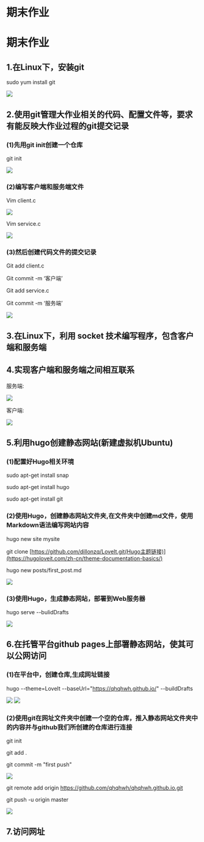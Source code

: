 # 期末作业



# 期末作业
## 1.在Linux下，安装git
sudo yum install git

<image src="/1.jpeg">

## 2.使用git管理大作业相关的代码、配置文件等，要求有能反映大作业过程的git提交记录
### (1)先用git init创建一个仓库
git init

<image src="/2.jpeg">

### (2)编写客户端和服务端文件
Vim client.c

<image src="/12.jpeg">

Vim service.c

<image src="/13.jpeg">

### (3)然后创建代码文件的提交记录
Git add client.c

Git commit -m ‘客户端’

Git add service.c

Git commit -m ‘服务端’

<image src="/3.jpeg">

## 3.在Linux下，利用 socket 技术编写程序，包含客户端和服务端

## 4.实现客户端和服务端之间相互联系
服务端:

<image src="/4.jpeg">

客户端:

<image src="/5.jpeg">

## 5.利用hugo创建静态网站(新建虚拟机Ubuntu)
### (1)配置好Hugo相关环境
sudo apt-get install snap

sudo apt-get install hugo

sudo apt-get install git

### (2)使用Hugo，创建静态网站文件夹,在文件夹中创建md文件，使用Markdown语法编写网站内容
hugo new site mysite

git clone [https://github.com/dillonzq/LoveIt.git(Hugo主题链接)](https://hugoloveit.com/zh-cn/theme-documentation-basics/)

hugo new posts/first_post.md

<image src="/6.jpeg">

### (3)使用Hugo，生成静态网站，部署到Web服务器
hugo serve --bulidDrafts

<image src="/7.jpeg">

## 6.在托管平台github pages上部署静态网站，使其可以公网访问
### (1)在平台中，创建仓库,生成网址链接
hugo --theme=LoveIt --baseUrl="https://qhqhwh.github.io/" --buildDrafts

<image src="/8.jpeg">

<image src="/9.jpeg">

### (2)使用git在网址文件夹中创建一个空的仓库，推入静态网站文件夹中的内容并与github我们所创建的仓库进行连接
git init

git add .

git commit -m "first push"

<image src="/10.jpeg">

git remote add origin https://github.com/qhqhwh/qhqhwh.github.io.git

git push -u origin master

<image src="/11.jpeg">

## 7.访问网址

